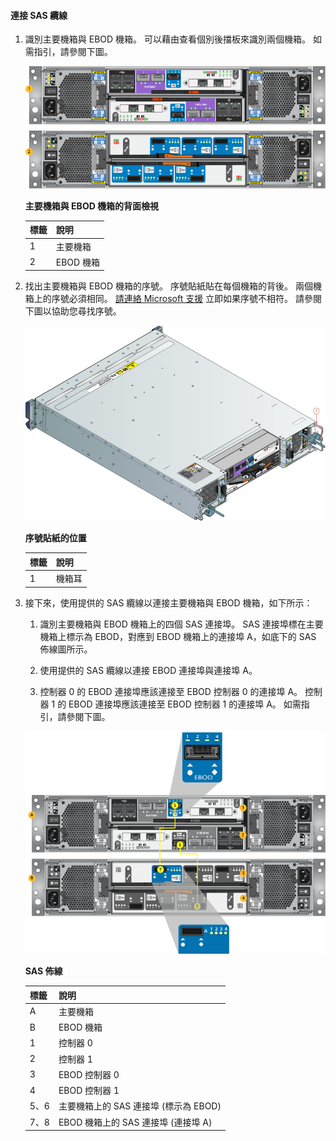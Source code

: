 <!--author=alkohli last changed: 9/23/15-->

#### 連接 SAS 纜線

1. 識別主要機箱與 EBOD 機箱。 可以藉由查看個別後擋板來識別兩個機箱。 如需指引，請參閱下圖。 

    ![主要機箱與 EBOD 機箱的背面](./media/storsimple-sas-cable-8600/HCSBackplaneofprimaryandEBODenclosure.png)

    **主要機箱與 EBOD 機箱的背面檢視**

    |標籤|說明|
    |:----|:----------|
    |1|主要機箱|
    |2|EBOD 機箱|

2. 找出主要機箱與 EBOD 機箱的序號。 序號貼紙貼在每個機箱的背後。 兩個機箱上的序號必須相同。 [請連絡 Microsoft 支援](storsimple-contact-microsoft-support.md) 立即如果序號不相符。 請參閱下圖以協助您尋找序號。

    ![顯示序號的機箱後方檢視](./media/storsimple-sas-cable-8600/HCSRearviewofenclosureindicatinglocationofserialnumbersticker.png)

    **序號貼紙的位置**

    |標籤|說明|
    |:----|:----------|
    |1|機箱耳|

3. 接下來，使用提供的 SAS 纜線以連接主要機箱與 EBOD 機箱，如下所示：

    1. 識別主要機箱與 EBOD 機箱上的四個 SAS 連接埠。 SAS 連接埠標在主要機箱上標示為 EBOD，對應到 EBOD 機箱上的連接埠 A，如底下的 SAS 佈線圖所示。

    2. 使用提供的 SAS 纜線以連接 EBOD 連接埠與連接埠 A。

    3. 控制器 0 的 EBOD 連接埠應該連接至 EBOD 控制器 0 的連接埠 A。 控制器 1 的 EBOD 連接埠應該連接至 EBOD 控制器 1 的連接埠 A。 如需指引，請參閱下圖。 
                                                                    
     ![您裝置的 SAS 纜線](./media/storsimple-sas-cable-8600/HCSSAScablingforyourdevice.png)

     **SAS 佈線**

    |標籤|說明|
    |:----|:----------|
    |A|主要機箱|
    |B|EBOD 機箱|
    |1|控制器 0|
    |2|控制器 1|
    |3|EBOD 控制器 0|
    |4|EBOD 控制器 1|
    |5、6|主要機箱上的 SAS 連接埠 (標示為 EBOD)|
    |7、8|EBOD 機箱上的 SAS 連接埠 (連接埠 A)|


